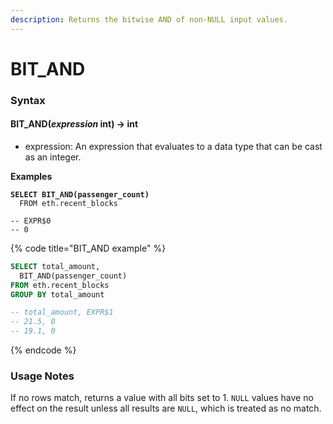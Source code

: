 ```yaml
---
description: Returns the bitwise AND of non-NULL input values.
---
```


# BIT\_AND

### Syntax <a href="#syntax" id="syntax"></a>

#### BIT\_AND(_expression_ int) → int <a href="#bit_andexpression-int--int" id="bit_andexpression-int--int"></a>

* expression: An expression that evaluates to a data type that can be cast as an integer.

**Examples**

<pre class="language-sql" data-title="BIT_AND example "><code class="lang-sql"><strong>SELECT BIT_AND(passenger_count)
</strong>  FROM eth.recent_blocks

-- EXPR$0
-- 0
</code></pre>

{% code title="BIT_AND example" %}
```sql
SELECT total_amount, 
  BIT_AND(passenger_count)
FROM eth.recent_blocks
GROUP BY total_amount

-- total_amount, EXPR$1
-- 21.5, 0
-- 19.1, 0
```
{% endcode %}

### Usage Notes <a href="#usage-notes" id="usage-notes"></a>

If no rows match, returns a value with all bits set to 1. `NULL` values have no effect on the result unless all results are `NULL`, which is treated as no match.

